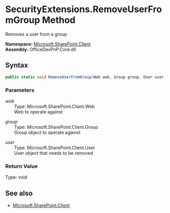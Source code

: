 # SecurityExtensions.RemoveUserFromGroup Method  
Removes a user from a group  

**Namespace:** [Microsoft.SharePoint.Client](Microsoft.SharePoint.Client.md)  
**Assembly:** OfficeDevPnP.Core.dll  
## Syntax
```C#
public static void RemoveUserFromGroup(Web web, Group group, User user)
```
### Parameters
*web*  
&emsp;&emsp;Type: Microsoft.SharePoint.Client.Web  
&emsp;&emsp;Web to operate against  

*group*  
&emsp;&emsp;Type: Microsoft.SharePoint.Client.Group  
&emsp;&emsp;Group object to operate against  

*user*  
&emsp;&emsp;Type: Microsoft.SharePoint.Client.User  
&emsp;&emsp;User object that needs to be removed  

### Return Value
Type: void  

## See also
- [Microsoft.SharePoint.Client](Microsoft.SharePoint.Client.md)
